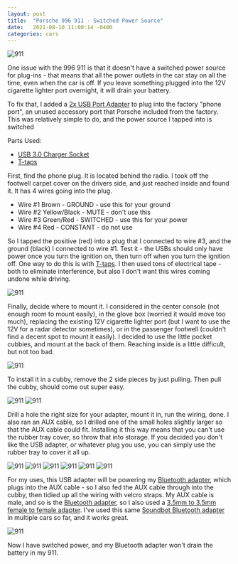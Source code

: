 ```yaml
---
layout: post
title:  "Porsche 996 911 - Switched Power Source"
date:   2021-08-10 11:00:14 -0400
categories: cars
---
```


![911](/images/911/11.jpg)

One issue with the 996 911 is that it doesn't have a switched power source for plug-ins - that means that all the power outlets in the car stay on all the time, even when the car is off. If you leave something plugged into the 12V cigarette lighter port overnight, it will drain your battery. 

To fix that, I added a [2x USB Port Adapter](https://amzn.to/3s89P1n) to plug into the factory "phone port", an unused accessory port that Porsche included from the factory. This was relatively simple to do, and the power source I tapped into is switched

Parts Used:
* [USB 3.0 Charger Socket](https://amzn.to/3s89P1n) 
* [T-taps](https://amzn.to/3AxlMky)

First, find the phone plug. It is located behind the radio. I took off the footwell carpet cover on the drivers side, and just reached inside and found it. It has 4 wires going into the plug. 

* Wire #1 Brown - GROUND - use this for your ground
* Wire #2 Yellow/Black - MUTE - don't use this
* Wire #3 Green/Red - SWITCHED - use this for your power
* Wire #4 Red - CONSTANT - do not use

So I tapped the positive (red) into a plug that I connected to wire #3, and the ground (black) I connected to wire #1. Test it - the USBs should only have power once you turn the ignition on, then turn off when you turn the ignition off. One way to do this is with [T-taps](https://amzn.to/3AxlMky). I then used tons of electrical tape - both to eliminate interference, but also I don't want this wires coming undone while driving. 

![911](/images/911/1.jpg)

Finally, decide where to mount it. I considered in the center console (not enough room to mount easily), in the glove box (worried it would move too much), replacing the existing 12V cigarette lighter port (but I want to use the 12V for a radar detector sometimes), or in the passenger footwell (couldn't find a decent spot to mount it easily). I decided to use the little pocket cubbies, and mount at the back of them. Reaching inside is a little difficult, but not too bad. 

![911](/images/911/2.jpg)

To install it in a cubby, remove the 2 side pieces by just pulling. Then pull the cubby, should come out super easy. 

![911](/images/911/3.jpg)
![911](/images/911/4.jpg)

Drill a hole the right size for your adapter, mount it in, run the wiring, done. I also ran an AUX cable, so I drilled one of the small holes slightly larger so that the AUX cable could fit. Installing it this way means that you can't use the rubber tray cover, so throw that into storage. If you decided you don't like the USB adapter, or whatever plug you use, you can simply use the rubber tray to cover it all up. 

![911](/images/911/5.jpg)
![911](/images/911/6.jpg)
![911](/images/911/7.jpg)
![911](/images/911/8.jpg)
![911](/images/911/9.jpg)
![911](/images/911/10.jpg)

For my uses, this USB adapter will be powering my [Bluetooth adapter](https://amzn.to/3yIhXsg), which plugs into the AUX cable - so I also fed the AUX cable through into the cubby, then tidied up all the wiring with velcro straps. My AUX cable is male, and so is the [Bluetooth adapter](https://amzn.to/3yIhXsg), so I also used a [3.5mm to 3.5mm female to female adapter](https://amzn.to/37uFLnp). I've used this same [Soundbot Bluetooth adapter](https://amzn.to/3yIhXsg) in multiple cars so far, and it works great. 

![911](/images/911/11.jpg)

Now I have switched power, and my Bluetooth adapter won't drain the battery in my 911. 